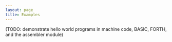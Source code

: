 ```yaml
---
layout: page
title: Examples
---
```


(TODO: demonstrate hello world programs in machine code, BASIC, FORTH,
and the assembler module)



